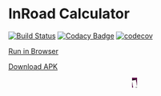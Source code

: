 # InRoad Calculator

[![Build Status](https://travis-ci.org/MariuszKopec/InRoad.svg?branch=master)](https://travis-ci.com/MariuszKopec/InRoad.svg?branch=master) [![Codacy Badge](https://api.codacy.com/project/badge/Grade/398f377ae87d4c91b940a4508f034870)](https://www.codacy.com/app/MariuszKopec/InRoad?utm_source=github.com&amp;utm_medium=referral&amp;utm_content=MariuszKopec/InRoad&amp;utm_campaign=Badge_Grade)
[![codecov](https://codecov.io/gh/MariuszKopec/InRoad/branch/master/graph/badge.svg)](https://codecov.io/gh/MariuszKopec/InRoad)

[Run in Browser](https://appetize.io/app/cgnvv7y17t5xfd7x282jv1r0ar?device=nexus5&scale=75&orientation=portrait&osVersion=8.1&deviceColor=black)

[Download APK](https://github.com/MariuszKopec/InRoad/raw/master/app/release/app-release.apk)

<p align="center">
<img src="https://github.com/MariuszKopec/InRoad/blob/master/screen.png" alt="Drawing" style="width: 10px;"/>
</p>
